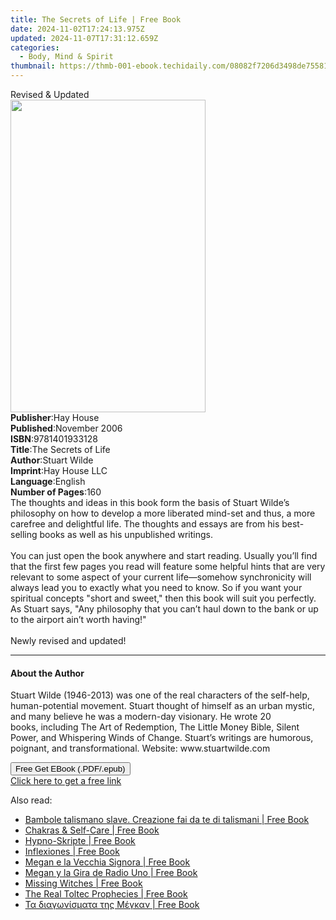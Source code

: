 ```yaml
---
title: The Secrets of Life | Free Book
date: 2024-11-02T17:24:13.975Z
updated: 2024-11-07T17:31:12.659Z
categories:
  - Body, Mind & Spirit
thumbnail: https://thmb-001-ebook.techidaily.com/08082f7206d3498de755816baffe0023f1a08ecc99326f05b17fdeb4401a6fa9.jpg
---
```

<main id="book-container">
  <div class="flex flex-col">
    <div class="book-brief flex-1 py-6 px-4 sm:p-6 md:py-10 md:px-8">
      <!-- brief-->
      <div class="book-brief-main">Revised & Updated</div>
    </div>
    <div
      class="book-meta-info flex-1 grid gap-4 col-start-1 col-end-3 row-start-1 sm:mb-6 sm:grid-cols-4 lg:gap-6 lg:col-start-2 lg:row-end-6 lg:row-span-6 lg:mb-0"
    >
      <div
        class="book-meta-info-left place-content-center mt-4 p-4 text-sm leading-6 col-start-2 col-span-2 dark:text-slate-400"
      >
        <img
          class="w-full h-500 object-cover rounded-lg sm:h-255 sm:col-span-2 lg:col-span-full"
          src="https://img-001-ebook.techidaily.com/18b2b0c7e4daba7d8710eef4f576a3646e544f62d86592c5ab8560238ddd01c3.jpg"
          alt=""
          width="312"
          height="500"
        />
      </div>
      <div
        class="book-meta-info-right mt-2 col-start-1 row-start-2 col-span-3 self-center"
      >
        <!-- meta data  -->
        <div class="flex flex-col px-4 md:px-8">
          <div class="flex-1">
            <strong>Publisher</strong>:<span class="px-2">Hay House</span>
          </div>
          <div class="flex-1">
            <strong>Published</strong>:<span class="px-2">November 2006</span>
          </div>
          <div class="flex-1">
            <strong>ISBN</strong>:<span class="px-2">9781401933128</span>
          </div>
          <div class="flex-1">
            <strong>Title</strong>:<span class="px-2">The Secrets of Life</span>
          </div>
          <div class="flex-1">
            <strong>Author</strong>:<span class="px-2">Stuart Wilde</span>
          </div>
          <div class="flex-1">
            <strong>Imprint</strong>:<span class="px-2">Hay House LLC</span>
          </div>
          <div class="flex-1">
            <strong>Language</strong>:<span class="px-2">English</span>
          </div>
          <div class="flex-1">
            <strong>Number of Pages</strong>:<span class="px-2">160</span>
          </div>
        </div>
      </div>
    </div>
    <div class="book-description flex-1 py-6 px-4 sm:p-6 md:py-10 md:px-8">
      <div class="book-description-main">
        <div accordion-content="" id="description">
          The thoughts and ideas in this book form the basis of Stuart Wilde’s
          philosophy on how to develop a more liberated mind-set and thus, a
          more carefree and delightful life. The thoughts and essays are from
          his best-selling books as well as his unpublished writings.<br /><br />
          You can just open the book anywhere and start reading. Usually you’ll
          find that the first few pages you read will feature some helpful hints
          that are very relevant to some aspect of your current life—somehow
          synchronicity will always lead you to exactly what you need to know.
          So if you want your spiritual concepts "short and sweet," then this
          book will suit you perfectly. As Stuart says, "Any philosophy that you
          can’t haul down to the bank or up to the airport ain’t worth
          having!"<br /><br />Newly revised and updated!
        </div>
      </div>
    </div>
    <div class="book-excerpts flex-1 py-6 px-4 sm:p-6 md:py-10 md:px-8">
      <!-- excerpts-->
      <div class="book-excerpts-main">
        <hr />
        <h4 class="placeholder placeholder-heading">
          <span>About the Author</span>
        </h4>
        <p>
          Stuart Wilde (1946-2013)&nbsp;was one of the real characters of the
          self-help, human-potential movement. Stuart thought of himself as an
          urban mystic, and many believe he was a modern-day visionary.&nbsp;He
          wrote 20 books,&nbsp;including&nbsp;The Art of Redemption,&nbsp;The
          Little Money Bible, Silent Power, and Whispering Winds of
          Change.&nbsp;Stuart’s writings are humorous, poignant, and
          transformational.&nbsp;Website: www.stuartwilde.com
        </p>
      </div>
    </div>
    <div
      class="book-about-author flex-1 py-6 px-4 sm:p-6 md:py-10 md:px-8"
    ></div>
    <div class="book-free-get flex-1 py-6 px-4 sm:p-6 md:py-10 md:px-8">
      <button
        id="btn-free-get"
        class="bg-blue-500 hover:bg-blue-700 text-white font-bold py-2 px-4 rounded"
      >
        Free Get EBook (.PDF/.epub)
      </button>
      <div id="countdown-display" class="px-2 text-lg mt-2"></div>
      <a
        id="free-link"
        class="hidden bg-blue-500 hover:bg-blue-700 text-white font-bold py-2 px-4 rounded"
        href="https://www.ebooks.com/en-us/book/96317418/the-secrets-of-life/stuart-wilde/"
        target="_blank"
        >Click here to get a free link</a
      >
    </div>
    <script>
      let countdownTime = 0;
      let countdownInterval = null;
      document
        .getElementById('btn-free-get')
        .addEventListener('click', startCountdown);
      function startCountdown() {
        countdownTime = new Date().getTime() + 60000 * 3;
        countdownInterval = setInterval(updateCountdown, 1000);
        document.getElementById('btn-free-get').disabled = true;
        document
          .getElementById('btn-free-get')
          .classList.add('bg-gray-500', 'cursor-not-allowed');
      }
      function updateCountdown() {
        let currentTime = new Date().getTime();
        let timeLeft = countdownTime - currentTime;
        let secondsLeft = Math.floor(timeLeft / 1000);
        document.getElementById('countdown-display').innerHTML =
          `Remaining time: ${secondsLeft} seconds.`;
        if (secondsLeft <= 0) {
          clearInterval(countdownInterval);
          document.getElementById('btn-free-get').classList.add('hidden');
          document.getElementById('free-link').classList.remove('hidden');
          document.getElementById('countdown-display').innerHTML = '';
        }
      }
    </script>
  </div>
</main>

<ins class="adsbygoogle"
      style="display:block"
      data-ad-client="ca-pub-7571918770474297"
      data-ad-slot="8358498916"
      data-ad-format="auto"
      data-full-width-responsive="true"></ins>
    

<span class="atpl-alsoreadstyle">Also read:</span>
<div><ul>
<li><a href="https://novels-ebooks.techidaily.com/210063785-9781071549889-bambole-talismano-slave-creazione-fai-da-te-di-talismani/"><u>Bambole talismano slave. Creazione fai da te di talismani | Free Book</u></a></li>
<li><a href="https://novels-ebooks.techidaily.com/210063596-9780593196748-chakras-self-care/"><u>Chakras & Self-Care | Free Book</u></a></li>
<li><a href="https://novels-ebooks.techidaily.com/210063644-9781071551950-hypno-skripte/"><u>Hypno-Skripte | Free Book</u></a></li>
<li><a href="https://novels-ebooks.techidaily.com/210063797-9781071551325-inflexiones/"><u>Inflexiones | Free Book</u></a></li>
<li><a href="https://novels-ebooks.techidaily.com/210063784-9781071550243-megan-e-la-vecchia-signora/"><u>Megan e la Vecchia Signora | Free Book</u></a></li>
<li><a href="https://novels-ebooks.techidaily.com/210063738-9781071550908-megan-y-la-gira-de-radio-uno/"><u>Megan y la Gira de Radio Uno | Free Book</u></a></li>
<li><a href="https://novels-ebooks.techidaily.com/210063477-9781623175733-missing-witches/"><u>Missing Witches | Free Book</u></a></li>
<li><a href="https://novels-ebooks.techidaily.com/210063466-9781788175708-the-real-toltec-prophecies/"><u>The Real Toltec Prophecies | Free Book</u></a></li>
<li><a href="https://novels-ebooks.techidaily.com/210063742-9781071551875-ta-diagwnismata-ths-megkan/"><u>Τα διαγωνίσματα της Μέγκαν | Free Book</u></a></li>
</ul></div>

